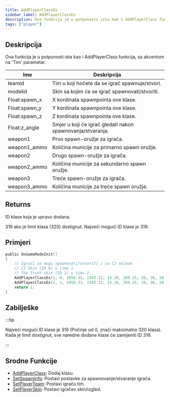 ```yaml
---
title: AddPlayerClassEx
sidebar_label: AddPlayerClassEx
description: Ova funkcija je u potpunosti ista kao i AddPlayerClass funkcija, sa akcentom na 'Tim' parametar.
tags: ["player"]
---
```


## Deskripcija

Ova funkcija je u potpunosti ista kao i AddPlayerClass funkcija, sa akcentom na 'Tim' parametar.

| Ime           | Deskripcija                                                |
| ------------- | ---------------------------------------------------------- |
| teamid        | Tim u koji hoćete da se igrač spawnuje/stvori.             |
| modelid       | Skin sa kojim će se igrač spawnovati/stvoriti.             |
| Float:spawn_x | X kordinata spawnpointa ove klase.                         |
| Float:spawn_y | Y kordinata spawnpointa ove klase.                         |
| Float:spawn_z | Z kordinata spawnpointa ove klase.                         |
| Float:z_angle | Smjer u koji će igrač gledati nakon spawnovanja/stvaranja. |
| weapon1       | Prvo spawn-oružje za igrača.                               |
| weapon1_ammo  | Količina municije za primarno spawn oružje.                |
| weapon2       | Drugo spawn-oružje za igrača.                              |
| weapon2_ammo  | Količina municije za sekundarno spawn oružje.              |
| weapon3       | Treće spawn-oružje za igrača.                              |
| weapon3_ammo  | Količina municije za treće spawn oružje.                   |

## Returns

ID klase koja je upravo dodana.

319 ako je limit klasa (320) dostignut. Najveći mogući ID klase je 319.

## Primjeri

```c
public OnGameModeInit()
{
    // Igrači se mogu spawnovati/stvoriti i sa CJ skinom
    // CJ Skin (ID 0) u timu 1.
    // The Truth skin (ID 1) u timu 2.
    AddPlayerClassEx(1, 0, 1958.33, 1343.12, 15.36, 269.15, 26, 36, 28, 150, 0, 0); // CJ
    AddPlayerClassEx(2, 1, 1958.33, 1343.12, 15.36, 269.15, 26, 36, 28, 150, 0, 0); // The Truth
    return 1;
}
```

## Zabilješke

:::tip

Najveći mogući ID klase je 319 (Počinje od 0, znači maksimalno 320 klasa). Kada je limit dostignut, sve naredne dodane klase će zamijeniti ID 319.

:::

## Srodne Funkcije

- [AddPlayerClass](AddPlayerClass): Dodaj klasu.
- [SetSpawnInfo](SetSpawnInfo): Postavi postavke za spawnovanje/stvaranje igrača.
- [SetPlayerTeam](SetPlayerTeam): Postavi igraču tim.
- [SetPlayerSkin](SetPlayerSkin): Postavi igračev skin/izgled.
